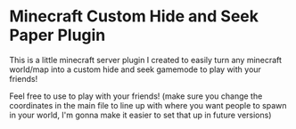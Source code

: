 # Minecraft Custom Hide and Seek Paper Plugin
This is a little minecraft server plugin I created to easily turn any minecraft world/map into a custom hide and seek gamemode to play with your friends!

Feel free to use to play with your friends!
(make sure you change the coordinates in the main file to line up with where you want people to spawn in your world, I'm gonna make it easier to set that up in future versions)
